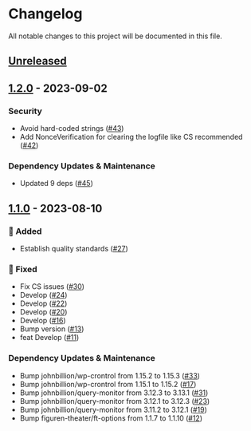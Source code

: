 # Changelog

All notable changes to this project will be documented in this file.

## [Unreleased](https://github.com/figuren-theater/ft-maintenance/compare/1.2.0...HEAD)

## [1.2.0](https://github.com/figuren-theater/ft-maintenance/compare/1.1.0...1.2.0) - 2023-09-02

### Security

- Avoid hard-coded strings ([#43](https://github.com/figuren-theater/ft-maintenance/pull/43))
- Add NonceVerification for clearing the logfile like CS recommended ([#42](https://github.com/figuren-theater/ft-maintenance/pull/42))

### Dependency Updates & Maintenance

- Updated 9 deps ([#45](https://github.com/figuren-theater/ft-maintenance/pull/45))

## [1.1.0](https://github.com/figuren-theater/ft-maintenance/compare/1.0.15...1.1.0) - 2023-08-10

### 🚀 Added

- Establish quality standards ([#27](https://github.com/figuren-theater/ft-maintenance/pull/27))

### 🐛 Fixed

- Fix CS issues ([#30](https://github.com/figuren-theater/ft-maintenance/pull/30))
- Develop ([#24](https://github.com/figuren-theater/ft-maintenance/pull/24))
- Develop ([#22](https://github.com/figuren-theater/ft-maintenance/pull/22))
- Develop ([#20](https://github.com/figuren-theater/ft-maintenance/pull/20))
- Develop ([#16](https://github.com/figuren-theater/ft-maintenance/pull/16))
- Bump version ([#13](https://github.com/figuren-theater/ft-maintenance/pull/13))
- feat Develop ([#11](https://github.com/figuren-theater/ft-maintenance/pull/11))

### Dependency Updates & Maintenance

- Bump johnbillion/wp-crontrol from 1.15.2 to 1.15.3 ([#33](https://github.com/figuren-theater/ft-maintenance/pull/33))
- Bump johnbillion/wp-crontrol from 1.15.1 to 1.15.2 ([#17](https://github.com/figuren-theater/ft-maintenance/pull/17))
- Bump johnbillion/query-monitor from 3.12.3 to 3.13.1 ([#31](https://github.com/figuren-theater/ft-maintenance/pull/31))
- Bump johnbillion/query-monitor from 3.12.1 to 3.12.3 ([#23](https://github.com/figuren-theater/ft-maintenance/pull/23))
- Bump johnbillion/query-monitor from 3.11.2 to 3.12.1 ([#19](https://github.com/figuren-theater/ft-maintenance/pull/19))
- Bump figuren-theater/ft-options from 1.1.7 to 1.1.10 ([#12](https://github.com/figuren-theater/ft-maintenance/pull/12))
